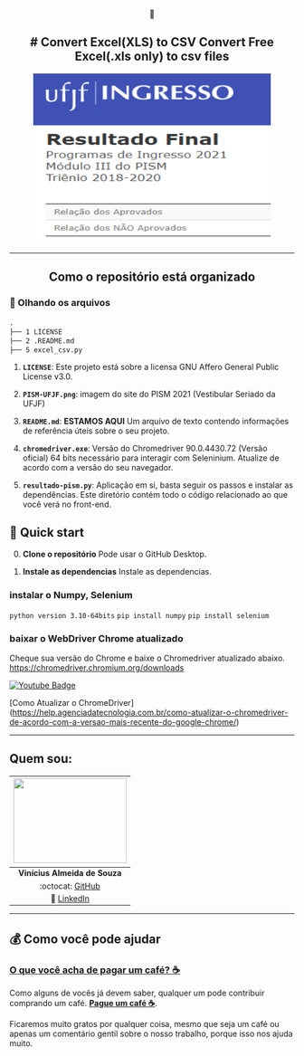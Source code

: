 

<p align="center">
    🚀  
</p>
<h2 align="center">
  # Convert Excel(XLS) to CSV
  Convert Free Excel(.xls only) to csv files 
</h2>
<p align="center">
  <a href="http://www4.vestibular.ufjf.br/2021/resultadofinalpism3/">
    <img src="https://github.com/viniciusalmeidas/Selenium-PISM-APROVADOS/blob/main/PISM-UFJF.png" width="420" height="300"/>
  </a>
</p>

<hr>

<h2 align="center">
  Como o repositório está organizado
</h2>


### 🧐 Olhando os arquivos

    .
    ├── 1 LICENSE
    ├── 2 .README.md
    ├── 5 excel_csv.py

1.  **`LICENSE`**: Este projeto está sobre a licensa GNU Affero General Public License v3.0.

2.  **`PISM-UFJF.png`**: imagem do site do PISM 2021 (Vestibular Seriado da UFJF)
  
3. **`README.md`**: **ESTAMOS AQUI** Um arquivo de texto contendo informações de referência úteis sobre o seu projeto.

4. **`chromedriver.exe`**: Versão do Chromedriver 90.0.4430.72 (Versão oficial) 64 bits necessário para interagir com Seleninium. Atualize de acordo com a versão do seu navegador.

5. **`resultado-pism.py`**: Aplicação em si, basta seguir os passos e instalar as dependências. Este diretório contém todo o código relacionado ao que você verá no front-end.



## 🚀 Quick start

0. **Clone o repositório**
    Pode usar o GitHub Desktop.
    
1.  **Instale as dependencias**
    Instale as dependencias.
    
### instalar o Numpy, Selenium 
 `python version 3.10-64bits`
 `pip install numpy`
 `pip install selenium`

### baixar o WebDriver Chrome atualizado

Cheque sua versão do Chrome e baixe o Chromedriver atualizado abaixo.
https://chromedriver.chromium.org/downloads

[![Youtube Badge](https://img.shields.io/badge/YouTube-FF0000?style=for-the-badge&logo=youtube&logoColor=white)](https://help.agenciadatecnologia.com.br/como-atualizar-o-chromedriver-de-acordo-com-a-versao-mais-recente-do-google-chrome/)

[Como Atualizar o ChromeDriver] (https://help.agenciadatecnologia.com.br/como-atualizar-o-chromedriver-de-acordo-com-a-versao-mais-recente-do-google-chrome/)



<hr> 

## **Quem sou:**
|  <img src="https://github.com/viniciusalmeidas.png" width="200" height="150">  |
| :--------------: | 
| **Vinícius Almeida de Souza** | 
|:octocat: [GitHub](https://github.com/viniciusalmeidas) | 
| :briefcase: [LinkedIn](https://www.linkedin.com/in/valmsou/) |

<hr>

## :moneybag: **Como você pode ajudar**

### [__O que você acha de pagar um café? :coffee:__](https://www.buymeacoffee.com/vinialmeida)

Como alguns de vocês já devem saber, qualquer um pode contribuir comprando um café. [__Pague um café :coffee:__](https://www.buymeacoffee.com/vinialmeida). 

Ficaremos muito gratos por qualquer coisa, mesmo que seja um café ou apenas um comentário gentil sobre o nosso trabalho, porque isso nos ajuda muito.